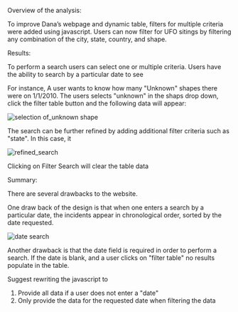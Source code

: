 Overview of the analysis:


To improve Dana’s webpage and dynamic table, filters for multiple criteria were added using javascript. Users can now filter for UFO sitings by filtering any combination of the city, state, country, and shape.


Results:

To perform a search users can select one or multiple criteria. Users have the ability to search by a particular date to see 

For instance, A user wants to know how many  "Unknown" shapes there were on 1/1/2010. The users selects "unknown" in the shaps drop down, click the filter table button and the following data will appear:

![selection of_unknown shape](https://user-images.githubusercontent.com/74462990/125225061-39576c80-e294-11eb-9b6e-a5c5f9e842bc.PNG)

The search can be further refined by adding additional filter criteria such as "state". In this case, it 

![refined_search](https://user-images.githubusercontent.com/74462990/125225183-70c61900-e294-11eb-9f21-583d0c950df3.PNG)

Clicking on Filter Search will clear the table data


Summary:


There are several drawbacks to the website. 

One draw back of the design is that when one enters a search by a particular date, the incidents appear in chronological order, sorted by the date requested. 

![date search](https://user-images.githubusercontent.com/74462990/125225941-bdf6ba80-e295-11eb-8028-ea9f59b7fe63.PNG)


Another drawback is that the date field is required in order to perform a search. If the date is blank, and a user clicks on "filter table" no results populate in the table.

Suggest rewriting the javascript to 
1. Provide all data if a user does not enter a "date"
2. Only provide the data for the requested date when filtering the data


